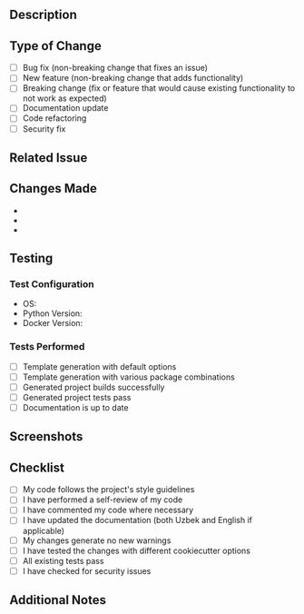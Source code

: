 ## Description
<!-- Provide a clear description of your changes -->

## Type of Change
<!-- Check all that apply -->
- [ ] Bug fix (non-breaking change that fixes an issue)
- [ ] New feature (non-breaking change that adds functionality)
- [ ] Breaking change (fix or feature that would cause existing functionality to not work as expected)
- [ ] Documentation update
- [ ] Code refactoring
- [ ] Security fix

## Related Issue
<!-- Link to related issue: Fixes #123 -->

## Changes Made
<!-- List the specific changes made -->
- 
- 
- 

## Testing
<!-- Describe how you tested your changes -->

### Test Configuration
- OS: 
- Python Version: 
- Docker Version: 

### Tests Performed
- [ ] Template generation with default options
- [ ] Template generation with various package combinations
- [ ] Generated project builds successfully
- [ ] Generated project tests pass
- [ ] Documentation is up to date

## Screenshots
<!-- If applicable, add screenshots -->

## Checklist
- [ ] My code follows the project's style guidelines
- [ ] I have performed a self-review of my code
- [ ] I have commented my code where necessary
- [ ] I have updated the documentation (both Uzbek and English if applicable)
- [ ] My changes generate no new warnings
- [ ] I have tested the changes with different cookiecutter options
- [ ] All existing tests pass
- [ ] I have checked for security issues

## Additional Notes
<!-- Any additional information for reviewers -->
